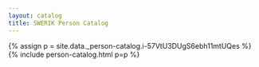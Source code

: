 ```yaml
---
layout: catalog
title: SWERIK Person Catalog
---
```

{% assign p = site.data._person-catalog.i-57VtU3DUgS6ebh11mtUQes %}
{% include person-catalog.html p=p %}

